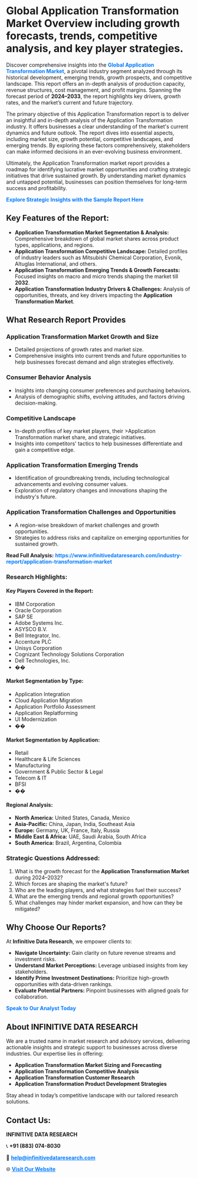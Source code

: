 <h1>Global Application Transformation Market Overview including growth forecasts, trends, competitive analysis, and key player strategies.</h1>
<p>
Discover comprehensive insights into the 
<a href="https://www.infinitivedataresearch.com/industry-report/application-transformation-market" rel="dofollow" style="color: #007BFF; text-decoration: none;"><strong>Global Application Transformation Market</strong></a>, a pivotal industry segment analyzed through its historical development, emerging trends, growth prospects, and competitive landscape. This report offers an in-depth analysis of production capacity, revenue structures, cost management, and profit margins. Spanning the forecast period of <strong>2024–2033</strong>, the report highlights key drivers, growth rates, and the market’s current and future trajectory.
</p>
<p>
The primary objective of this Application Transformation report is to deliver an insightful and in-depth analysis of the Application Transformation industry. It offers businesses a clear understanding of the market's current dynamics and future outlook. The report dives into essential aspects, including market size, growth potential, competitive landscapes, and emerging trends. By exploring these factors comprehensively, stakeholders can make informed decisions in an ever-evolving business environment.
</p>
<p>
Ultimately, the Application Transformation market report provides a roadmap for identifying lucrative market opportunities and crafting strategic initiatives that drive sustained growth. By understanding market dynamics and untapped potential, businesses can position themselves for long-term success and profitability.
</p>
<p>
<a href="https://www.infinitivedataresearch.com/request-sample/reportId=110003" style="color: #007BFF; text-decoration: none;"><strong>Explore Strategic Insights with the Sample Report Here</strong></a>
</p>

<h2>Key Features of the Report:</h2>
<ul>
<li><strong>Application Transformation Market Segmentation & Analysis:</strong> Comprehensive breakdown of global market shares across product types, applications, and regions.</li>
<li><strong>Application Transformation Competitive Landscape:</strong> Detailed profiles of industry leaders such as Mitsubishi Chemical Corporation, Evonik, Altuglas International, and others.</li>
<li><strong>Application Transformation Emerging Trends & Growth Forecasts:</strong> Focused insights on macro and micro trends shaping the market till <strong>2032</strong>.</li>
<li><strong>Application Transformation Industry Drivers & Challenges:</strong> Analysis of opportunities, threats, and key drivers impacting the <strong>Application Transformation Market</strong>.</li>
</ul>

<h2>What Research Report Provides</h2>
<h3>Application Transformation Market Growth and Size</h3>
<ul>
<li>Detailed projections of growth rates and market size.</li>
<li>Comprehensive insights into current trends and future opportunities to help businesses forecast demand and align strategies effectively.</li>
</ul>

<h3>Consumer Behavior Analysis</h3>
<ul>
<li>Insights into changing consumer preferences and purchasing behaviors.</li>
<li>Analysis of demographic shifts, evolving attitudes, and factors driving decision-making.</li>
</ul>

<h3>Competitive Landscape</h3>
<ul>
<li>In-depth profiles of key market players, their >Application Transformation market share, and strategic initiatives.</li>
<li>Insights into competitors' tactics to help businesses differentiate and gain a competitive edge.</li>
</ul>

<h3>Application Transformation Emerging Trends</h3>
<ul>
<li>Identification of groundbreaking trends, including technological advancements and evolving consumer values.</li>
<li>Exploration of regulatory changes and innovations shaping the industry's future.</li>
</ul>

<h3>Application Transformation Challenges and Opportunities</h3>
<ul>
<li>A region-wise breakdown of market challenges and growth opportunities.</li>
<li>Strategies to address risks and capitalize on emerging opportunities for sustained growth.</li>
</ul>
<p><strong>Read Full Analysis:</strong> <a href="https://www.infinitivedataresearch.com/industry-report/application-transformation-market" rel="dofollow" style="color: #007BFF; text-decoration: none;"><strong>https://www.infinitivedataresearch.com/industry-report/application-transformation-market</strong></a></p>
<h3>Research Highlights:</h3>
<h4>Key Players Covered in the Report:</h4>
<ul><li>IBM Corporation</li><li>Oracle Corporation</li><li>SAP SE</li><li>Adobe Systems Inc.</li><li>ASYSCO B.V.</li><li>Bell Integrator, Inc.</li><li>Accenture PLC</li><li>Unisys Corporation</li><li>Cognizant Technology Solutions Corporation</li><li>Dell Technologies, Inc.</li><li>��</li></ul>
<h4>Market Segmentation by Type:</h4>
<ul><li>Application Integration</li><li>Cloud Application Migration</li><li>Application Portfolio Assessment</li><li>Application Replatforming</li><li>UI Modernization</li><li>��</li></ul>
<h4>Market Segmentation by Application:</h4>
<ul><li>Retail</li><li>Healthcare &amp; Life Sciences</li><li>Manufacturing</li><li>Government &amp; Public Sector &amp; Legal</li><li>Telecom &amp; IT</li><li>BFSI</li><li>��</li></ul>

<h4>Regional Analysis:</h4>
<ul>
<li><strong>North America:</strong> United States, Canada, Mexico</li>
<li><strong>Asia-Pacific:</strong> China, Japan, India, Southeast Asia</li>
<li><strong>Europe:</strong> Germany, UK, France, Italy, Russia</li>
<li><strong>Middle East & Africa:</strong> UAE, Saudi Arabia, South Africa</li>
<li><strong>South America:</strong> Brazil, Argentina, Colombia</li>
</ul>

<h3>Strategic Questions Addressed:</h3>
<ol>
<li>What is the growth forecast for the <strong>Application Transformation Market</strong> during 2024–2032?</li>
<li>Which forces are shaping the market's future?</li>
<li>Who are the leading players, and what strategies fuel their success?</li>
<li>What are the emerging trends and regional growth opportunities?</li>
<li>What challenges may hinder market expansion, and how can they be mitigated?</li>
</ol>

<h2>Why Choose Our Reports?</h2>
<p>At <strong>Infinitive Data Research</strong>, we empower clients to:</p>
<ul>
<li><strong>Navigate Uncertainty:</strong> Gain clarity on future revenue streams and investment risks.</li>
<li><strong>Understand Market Perceptions:</strong> Leverage unbiased insights from key stakeholders.</li>
<li><strong>Identify Prime Investment Destinations:</strong> Prioritize high-growth opportunities with data-driven rankings.</li>
<li><strong>Evaluate Potential Partners:</strong> Pinpoint businesses with aligned goals for collaboration.</li>
</ul>
<p><a href="https://www.infinitivedataresearch.com/industry-report/application-transformation-market" rel="dofollow" style="color: #007BFF; text-decoration: none;"><strong>Speak to Our Analyst Today</strong></a></p>

<h2>About INFINITIVE DATA RESEARCH</h2>
<p>We are a trusted name in market research and advisory services, delivering actionable insights and strategic support to businesses across diverse industries. Our expertise lies in offering:</p>
<ul>
<li><strong>Application Transformation Market Sizing and Forecasting</strong></li>
<li><strong>Application Transformation Competitive Analysis</strong></li>
<li><strong>Application Transformation Customer Research</strong></li>
<li><strong>Application Transformation Product Development Strategies</strong></li>
</ul>
<p>Stay ahead in today’s competitive landscape with our tailored research solutions.</p>

<h2>Contact Us:</h2>
<p><strong>INFINITIVE DATA RESEARCH</strong></p>
<p>📞 <strong>+91 (883) 074-8030</strong></p>
<p>📧 <strong><a href="mailto:help@infinitivedataresearch.com" style="color: #007BFF;">help@infinitivedataresearch.com</a></strong></p>
<p>🌐 <strong><a href="https://www.infinitivedataresearch.com" rel="dofollow" style="color: #007BFF;">Visit Our Website</a></strong></p>